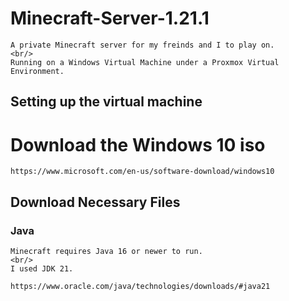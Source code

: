 # Minecraft-Server-1.21.1

    A private Minecraft server for my freinds and I to play on.
    <br/>
    Running on a Windows Virtual Machine under a Proxmox Virtual Environment.

  ## Setting up the virtual machine

  # Download the Windows 10 iso  

    https://www.microsoft.com/en-us/software-download/windows10
  
  ## Download Necessary Files

  ### Java 

    Minecraft requires Java 16 or newer to run.
    <br/> 
    I used JDK 21. 

    https://www.oracle.com/java/technologies/downloads/#java21
